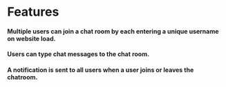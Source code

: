 # Features

#### Multiple users can join a chat room by each entering a unique username on website load.
#### Users can type chat messages to the chat room.
#### A notification is sent to all users when a user joins or leaves the chatroom.
